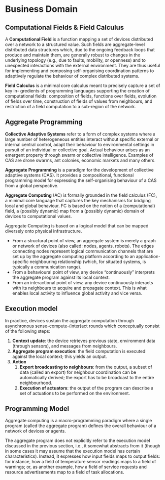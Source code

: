 # Business Domain

## Computational Fields & Field Calculus
A **Computational Field** is a function mapping a set of devices distributed over a network to a structured value. Such fields are aggregate-level distributed data structures which, due to the ongoing feedback loops that produce and maintain them, are generally robust to changes in the underlying topology (e.g., due to faults, mobility, or openness) and to unexpected interactions with the external environment. They are thus useful for implementing and composing self-organising coordination patterns to adaptively regulate the behaviour of complex distributed systems.

**Field Calculus** is a minimal core calculus meant to precisely capture a set of key in-
gredients of programming languages supporting the creation of computational fields: composition of fields, functions over fields, evolution of fields over time, construction of fields of values from neighbours, and restriction of a field computation to a sub-region of the network.

## Aggregate Programming

**Collective Adaptive Systems** refer to a form of complex systems where a large number of heterogeneous entities interact without specific external or internal central control, adapt their behaviour to environmental settings in pursuit of an individual or collective goal. Actual behaviour arises as an emergent property through swarm or collective intelligence.
Examples of CAS are drone swarms, ant colonies, economic markets and many others.

**Aggregate Programming** is a paradigm for the development of collective adaptive systems (CAS). It provides a compositional, functional programming model for expressing the self-organising behaviour of a CAS from a global perspective.

**Aggregate Computing** (AC) is formally grounded in the field calculus (FC), a minimal core language that captures the key mechanisms for bridging local and global behaviour. FC is based on the notion of a (computational) field, a (possibly dynamic) map from a (possibly dynamic) domain of devices to computational values.

Aggregate Computing is based on a logical model that can be mapped diversely onto physical infrastructure.

* From a structural point of view, an aggregate system is merely a graph or network of devices (also called: nodes, agents, robots). The edges connecting nodes represent logical communication channels that are set up by the aggregate computing platform according to an application-specific neighbouring relationship (which, for situated systems, is typically a communication range).
* From a behavioural point of view, any device “continuously” interprets the aggregate program against its local context.
* From an interactional point of view, any device continuously interacts with its neighbours to acquire and propagate context. This is what enables local activity to influence global activity and vice versa.

## Execution model

In practice, devices sustain the aggregate computation through asynchronous sense-compute-(inter)act rounds which conceptually consist of the following steps:

1. **Context update**: the device retrieves previous state, environment data (through sensors), and messages from neighbours.
2. **Aggregate program execution**: the field computation is executed against the local context; this yields an output.
3. **Action**
    1. **Export broadcasting to neighbours**: from the output, a subset of data (called an export) for neighbour coordination can be automatically derived; the export has to be broadcast to the entire neighbourhood.
    2. **Execution of actuators**: the output of the program can describe a set of actuations to be performed on the environment.

## Programming Model

Aggregate computing is a macro-programming paradigm where a single program (called the aggregate program) defines the overall behaviour of a network of devices or agents.

The aggregate program does not explicitly refer to the execution model discussed in the previous section, i.e., it somewhat abstracts from it (though in some cases it may assume that the execution model has certain characteristics). Instead, it expresses how input fields maps to output fields: for instance, how a field of temperature sensor readings maps to a field of warnings; or, as another example, how a field of service requests and resource advertisements map to a field of task allocations.